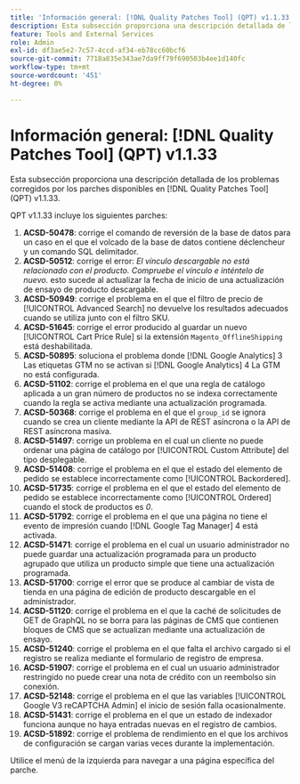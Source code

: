 ```yaml
---
title: 'Información general: [!DNL Quality Patches Tool] (QPT) v1.1.33'
description: Esta subsección proporciona una descripción detallada de los problemas corregidos por los parches disponibles en [!DNL Quality Patches Tool] (QPT) v1.1.33.
feature: Tools and External Services
role: Admin
exl-id: df3ae5e2-7c57-4ccd-af34-eb78cc60bcf6
source-git-commit: 7718a835e343ae7da9ff79f690503b4ee1d140fc
workflow-type: tm+mt
source-wordcount: '451'
ht-degree: 0%

---
```


# Información general: [!DNL Quality Patches Tool] (QPT) v1.1.33

Esta subsección proporciona una descripción detallada de los problemas corregidos por los parches disponibles en [!DNL Quality Patches Tool] (QPT) v1.1.33.

QPT v1.1.33 incluye los siguientes parches:

1. **ACSD-50478**: corrige el comando de reversión de la base de datos para un caso en el que el volcado de la base de datos contiene déclencheur y un comando SQL delimitador.
1. **ACSD-50512**: corrige el error: *El vínculo descargable no está relacionado con el producto. Compruebe el vínculo e inténtelo de nuevo.*  esto sucede al actualizar la fecha de inicio de una actualización de ensayo de producto descargable.
1. **ACSD-50949**: corrige el problema en el que el filtro de precio de [!UICONTROL Advanced Search] no devuelve los resultados adecuados cuando se utiliza junto con el filtro SKU.
1. **ACSD-51645**: corrige el error producido al guardar un nuevo [!UICONTROL Cart Price Rule] si la extensión `Magento_OfflineShipping` está deshabilitada.
1. **ACSD-50895**: soluciona el problema donde [!DNL Google Analytics] 3 Las etiquetas GTM no se activan si [!DNL Google Analytics] 4 La GTM no está configurada.
1. **ACSD-51102**: corrige el problema en el que una regla de catálogo aplicada a un gran número de productos no se indexa correctamente cuando la regla se activa mediante una actualización programada.
1. **ACSD-50368**: corrige el problema en el que el `group_id` se ignora cuando se crea un cliente mediante la API de REST asíncrona o la API de REST asíncrona masiva.
1. **ACSD-51497**: corrige un problema en el cual un cliente no puede ordenar una página de catálogo por [!UICONTROL Custom Attribute] del tipo desplegable.
1. **ACSD-51408**: corrige el problema en el que el estado del elemento de pedido se establece incorrectamente como [!UICONTROL Backordered].
1. **ACSD-51735**: corrige el problema en el que el estado del elemento de pedido se establece incorrectamente como [!UICONTROL Ordered] cuando el stock de productos es *0*.
1. **ACSD-51792**: corrige el problema en el que una página no tiene el evento de impresión cuando [!DNL Google Tag Manager] 4 está activada.
1. **ACSD-51471**: corrige el problema en el cual un usuario administrador no puede guardar una actualización programada para un producto agrupado que utiliza un producto simple que tiene una actualización programada.
1. **ACSD-51700**: corrige el error que se produce al cambiar de vista de tienda en una página de edición de producto descargable en el administrador.
1. **ACSD-51120**: corrige el problema en el que la caché de solicitudes de GET de GraphQL no se borra para las páginas de CMS que contienen bloques de CMS que se actualizan mediante una actualización de ensayo.
1. **ACSD-51240**: corrige el problema en el que falta el archivo cargado si el registro se realiza mediante el formulario de registro de empresa.
1. **ACSD-51907**: corrige el problema en el cual un usuario administrador restringido no puede crear una nota de crédito con un reembolso sin conexión.
1. **ACSD-52148**: corrige el problema en el que las variables [!UICONTROL Google V3 reCAPTCHA Admin] el inicio de sesión falla ocasionalmente.
1. **ACSD-51431**: corrige el problema en el que un estado de indexador funciona aunque no haya entradas nuevas en el registro de cambios.
1. **ACSD-51892**: corrige el problema de rendimiento en el que los archivos de configuración se cargan varias veces durante la implementación.

Utilice el menú de la izquierda para navegar a una página específica del parche.
